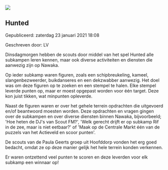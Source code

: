 






![](https://www.youtube.com/embed/IdejVHTlilM)


Hunted
-------





 Gepubliceerd: zaterdag 23 januari 2021 18:08
   

 Geschreven door: LV
   




 Dinsdagmorgen hebben de scouts door middel van het spel Hunted alle subkampen leren kennen, maar ook diverse activiteiten en diensten die aanwezig zijn op Nawaka.
 



 Op ieder subkamp waren figuren, zoals een schipbreukeling, kameel, slangenbezweerder, buikdanseres en een dekzwabber aanwezig. Het doel was om deze figuren op te zoeken en een stempel te halen. Elke stempel leverde punten op, maar er moest opgepast worden voor één target. Deze kon juist tikken, wat minpunten opleverde.
 



 Naast de figuren waren er over het gehele terrein opdrachten die uitgevoerd en/of beantwoord moesten worden. Deze opdrachten en vragen gingen over de subkampen en over diverse diensten binnen Nawaka, bijvoorbeeld; 'Hoe heten de DJ's van Scout FM?', 'Welk gerecht drijft er op subkamp Rif in de zee, maar is niet eetbaar?' of 'Maak op de Centrale Markt één van de puzzels van het Actieveld en scoor punten'.
 



 De scouts van de Paula Geerts groep uit Hoofddorp vonden het erg goed bedacht, omdat ze op deze manier gelijk het hele terrein konden verkennen.
 



 Er waren ontzettend veel punten te scoren en deze leverden voor elk subkamp een winnaar op!
 




